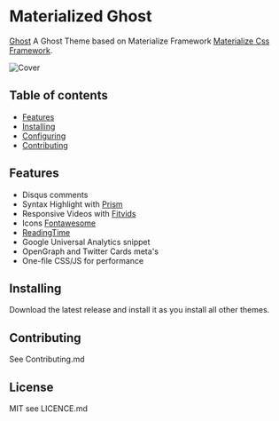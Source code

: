 # Materialized Ghost
 
 [Ghost](https://ghost.org/) A Ghost Theme based on Materialize Framework [Materialize Css Framework](http://materializecss.com/).
 
 ![Cover](https://github.com/ZengineChris/materializedGhost/blob/master/cover.png)


## Table of contents

* [Features](#features)
* [Installing](#installing)
* [Configuring](#configuring)
* [Contributing](#contributing)

## Features

* Disqus comments
* Syntax Highlight with [Prism](http://prismjs.com/)
* Responsive Videos with [Fitvids](http://fitvidsjs.com/)
* Icons [Fontawesome](http://fortawesome.github.io/Font-Awesome/)
* [ReadingTime](https://raw.github.com/michael-lynch/reading-time)
* Google Universal Analytics snippet
* OpenGraph and Twitter Cards meta's
* One-file CSS/JS for performance

## Installing
Download the latest release and install it as you install all other themes.


## Contributing

See Contributing.md

## License

MIT see LICENCE.md
